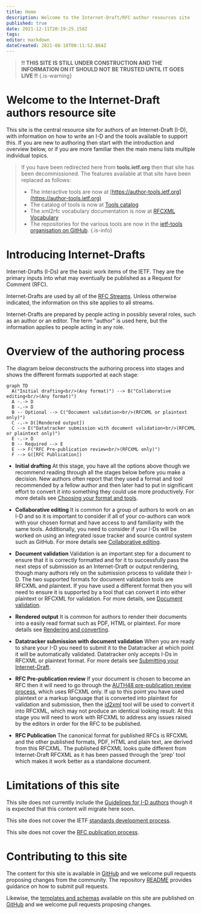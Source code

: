 ```yaml
---
title: Home
description: Welcome to the Internet-Draft/RFC author resources site
published: true
date: 2021-12-11T20:19:25.158Z
tags: 
editor: markdown
dateCreated: 2021-08-18T00:11:52.864Z
---
```


> **!! THIS SITE IS STILL UNDER CONSTRUCTION AND THE INFORMATION ON IT SHOULD NOT BE TRUSTED UNTIL IT GOES LIVE !!**
{.is-warning}

# Welcome to the Internet-Draft authors resource site

This site is the central resource site for authors of an Internet-Draft (I-D), with information on how to write an I-D and the tools available to support this. If you are new to authoring then start with the introduction and overview below, or if you are more familiar then the main menu lists multiple individual topics.

> If you have been redirected here from **tools.ietf.org** then that site has been decommissioned.  The features available at that site have been replaced as follows:
>*  The interactive tools are now at [https://author-tools.ietf.org](https://author-tools.ietf.org)
>* The catalog of tools is now at [Tools catalog](/tools-catalog)
>* The xml2rfc vocabulary documentation is now at [RFCXML Vocabulary](/rfcxml-vocabulary)
>* The repositories for the various tools are now in the [ietf-tools organisation on GitHub](https://github.com/ietf-tools).
{.is-info}

# Introducing Internet-Drafts
Internet-Drafts (I-Ds) are the basic work items of the IETF. They are the primary inputs into what may eventually be published as a Request for Comment (RFC).

Internet-Drafts are used by all of the [RFC Streams](https://rfc-editor.org/info/rfc8729). Unless otherwise indicated, the information on this site applies to all streams.

Internet-Drafts are prepared by people acting in possibly several roles, such as an author or an editor. The term "author" is used here, but the information applies to people acting in any role.


# Overview of the authoring process
The diagram below deconstructs the authoring process into stages and shows the different formats supported at each stage:

```mermaid
graph TD  
  A("Initial drafting<br/>(Any format)") --> B("Collaborative editing<br/>(Any format)")
  A -.-> D
  B -.-> D
  B -- Optional --> C("Document validation<br/>(RFCXML or plaintext only)")
  C -.-> D([Rendered output])
  C --> E("Datatracker submission with document validation<br/>(RFCXML or plaintext only)")
  E -.-> D
  B -- Required --> E
  E --> F("RFC Pre-publication review<br/>(RFCXML only)")
  F --> G([RFC Publication])
```

- **Initial drafting** 
At this stage, you have all the options above though we recommend reading through all the stages below before you make a decision. New authors often report that they used a format and tool recommended by a fellow author and then later had to put in significant effort to convert it into something they could use more productively.  For more details see [Choosing your format and tools](/choosing-your-tools).

- **Collaborative editing**
It is common for a group of authors to work on an I-D and so it is important to consider if all of your co-authors can work with your chosen format and have access to and familiarity with the same tools. Additionally, you need to consider if your I-Ds will be worked on using an integrated issue tracker and source control system such as GitHub.  For more details see [Collaborative editing](/collaborative-editing).

- **Document validation** 
Validation is an important step for a document to ensure that it is correctly formatted and for it to successfully pass the next steps of submission as an Internet-Draft or output rendering, though many authors rely on the submission process to validate their I-D. The two supported formats for document validation tools are RFCXML and plaintext.  If you have used a different format then you will need to ensure it is supported by a tool that can convert it into either plaintext or RFCXML for validation.  For more details, see [Document validation](/document-validation).

- **Rendered output**
It is common for authors to render their documents into a easily read format such as PDF, HTML or plaintext.  For more details see [Rendering and converting](/rendering-and-converting).

- **Datatracker submission with document validation**
When you are ready to share your I-D you need to submit it to the Datatracker at which point it will be automatically validated.  Datatracker only accepts I-Ds in RFCXML or plaintext format.  For more details see [Submitting your Internet-Draft](/submitting-your-internet-draft).

- **RFC Pre-publication review**
If your document is chosen to become an RFC then it will need to go through the [AUTH48 pre-publication review process](https://www.rfc-editor.org/pubprocess/auth48/), which uses RFCXML only.  If up to this point you have used plaintext or a markup language that is converted into plaintext for validation and submission, then the [id2xml](https://github.com/ietf-tools/id2xml) tool will be used to convert it into RFCXML, which may not produce an identical looking result. At this stage you will need to work with RFCXML to address any issues raised by the editors in order for the RFC to be published.

- **RFC Publication**
The canonical format for published RFCs is RFCXML and the other published formats, PDF, HTML and plain text, are derived from this RFCXML. The published RFCXML looks quite different from Internet-Draft RFCXML as it has been passed through the 'prep' tool which makes it work better as a standalone document. 

# Limitations of this site
This site does not currently include the [Guidelines for I-D authors](https://www.ietf.org/standards/ids/guidelines/) though it is expected that this content will migrate here soon.

This site does not cover the IETF [standards development process](https://www.ietf.org/standards/process/).

This site does not cover the [RFC publication process](https://www.rfc-editor.org/pubprocess/).

# Contributing to this site
The content for this site is available in [GitHub](https://github.com/ietf-authors/authors.ietf.org) and we welcome pull requests proposing changes from the community. The repository [README](https://github.com/ietf-authors/authors.ietf.org/blob/main/README.md) provides guidance on how to submit pull requests.

Likewise, the [templates and schemas](/templates-and-schemas) available on this site are published on [GitHub](https://github.com/ietf-authors/rfcxml-templates-and-schemas) and we welcome pull requests proposing changes.

